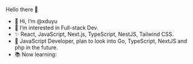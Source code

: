 Hello there 👋 </br>
<ul>
  <li>
    👋 Hi, I’m @xduyu  </br> 
  </li>
  <li>
    👀 I’m interested in Full-stack Dev.  </br>
  </li>
  <li>
    ✨ React, JavaScript, Next.js, TypeScript, NestJS, Tailwind CSS.  </br>
  </li>
  <li>
    🌴 JavaScript Developer, plan to look into Go, TypeScript, NextJS and php in the future.  
  </li>
  <li>
    📚 Now learning: 
  </li>
</ul>
